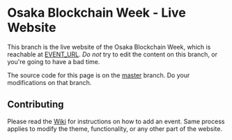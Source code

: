 # Osaka Blockchain Week - Live Website

This branch is the live website of the Osaka Blockchain Week, which is
reachable at [EVENT_URL](https://EVENT_URL). *Do not*
try to edit the content on this branch, or you're going to have a bad time.

The source code for this page is on the
[master](GITHUB_URL/tree/master) branch.
Do your modifications on that branch.

## Contributing

Please read the
[Wiki](GITHUB_URL/wiki/Contributing)
for instructions on how to add an event. Same process applies to modify the
theme, functionality, or any other part of the website.
